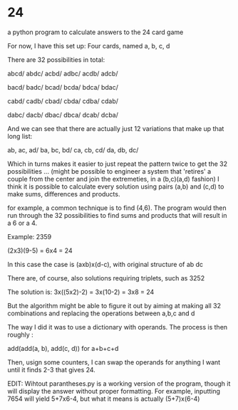 # 24
a python program to calculate answers to the 24 card game 

For now, I have this set up:
Four cards, named a, b, c, d

There are 32 possibilities in total:

abcd/
abdc/
acbd/
adbc/
acdb/
adcb/

bacd/
badc/
bcad/
bcda/
bdca/
bdac/

cabd/
cadb/
cbad/
cbda/
cdba/
cdab/

dabc/
dacb/
dbac/
dbca/
dcab/
dcba/

And we can see that there are actually just 12 variations that make up that long list:

ab, ac, ad/
ba, bc, bd/
ca, cb, cd/
da, db, dc/

Which in turns makes it easier to just repeat the pattern twice to get the 32 possibilities
...
(might be possible to engineer a system that 'retires' a couple from the center and join the extremeties, in a (b,c)(a,d) fashion)
I think it is possible to calculate every solution using pairs (a,b) and (c,d) to make sums, differences and products.

for example, a common technique is to find (4,6). The program would then run through the 32 possibilities to find sums and products that will result in a 6 or a 4.

Example: 
2359

(2x3)(9-5) = 6x4 = 24

In this case the case is (axb)x(d-c), with original structure of ab dc

There are, of course, also solutions requiring triplets, such as 3252

The solution is:
3x((5x2)-2) = 3x(10-2) = 3x8 = 24

But the algorithm might be able to figure it out by aiming at making all 32 combinations and replacing the operations between a,b,c and d

The way I did it was to use a dictionary with operands. The process is then roughly :

add(add(a, b), add(c, d)) for a+b+c+d

Then, usign some counters, I can swap the operands for anything I want until it finds 2-3 that gives 24.


EDIT:
Wihtout parantheses.py is a working version of the program, though it will display the answer without proper formatting. For example, inputting 7654 will yield 5+7x6-4, but what it means is actually (5+7)x(6-4)

